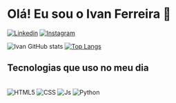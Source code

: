 
# Olá! Eu sou o Ivan Ferreira 👋

[![Linkedin](https://img.shields.io/badge/LinkedIn-0077B5?style=for-the-badge&logo=linkedin&logoColor=white)](https://www.linkedin.com/in/ivan-ferreira-98525a235/)
[![Instagram](https://img.shields.io/badge/Instagram-E4405F?style=for-the-badge&logo=instagram&logoColor=white)](https://www.instagram.com/ivankleyton/)

![Ivan GitHub stats](https://github-readme-stats.vercel.app/api?username=ivankleyton&show_icons=true&theme=dracula)
[![Top Langs](https://github-readme-stats.vercel.app/api/top-langs/?username=ivankleyton&layout=compact&theme=dracula)](https://github.com/anuraghazra/github-readme-stats)

## Tecnologias que uso no meu dia
<div style="display: inline_block"><br/>

<img align = "center" alt = "HTML5" src="https://img.shields.io/badge/HTML5-E34F26?style=for-the-badge&logo=html5&logoColor=white"/>
<img align = "center" alt = "CSS" src="https://img.shields.io/badge/CSS3-1572B6?style=for-the-badge&logo=css3&logoColor=white"/>
<img align = "center" alt = "Js" src="https://img.shields.io/badge/JavaScript-323330?style=for-the-badge&logo=javascript&logoColor=F7DF1E"/>
<img align = "center" alt = "Python" src="https://img.shields.io/badge/Python-14354C?style=for-the-badge&logo=python&logoColor=white"/>
</div>



